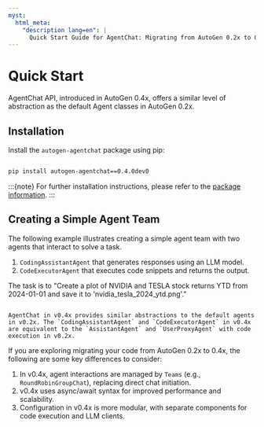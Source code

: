 ```yaml
---
myst:
  html_meta:
    "description lang=en": |
      Quick Start Guide for AgentChat: Migrating from AutoGen 0.2x to 0.4x.
---
```


# Quick Start

AgentChat API, introduced in AutoGen 0.4x, offers a similar level of abstraction as the default Agent classes in AutoGen 0.2x.

## Installation

Install the `autogen-agentchat` package using pip:

```bash

pip install autogen-agentchat==0.4.0dev0
```

:::{note}
For further installation instructions, please refer to the [package information](pkg-info-autogen-agentchat).
:::

## Creating a Simple Agent Team

The following example illustrates creating a simple agent team with two agents that interact to solve a task.

1. `CodingAssistantAgent` that generates responses using an LLM model.
2. `CodeExecutorAgent` that executes code snippets and returns the output.

The task is to "Create a plot of NVIDIA and TESLA stock returns YTD from 2024-01-01 and save it to 'nvidia_tesla_2024_ytd.png'."

```{include} stocksnippet.md

```

```{tip}
AgentChat in v0.4x provides similar abstractions to the default agents in v0.2x. The `CodingAssistantAgent` and `CodeExecutorAgent` in v0.4x are equivalent to the `AssistantAgent` and `UserProxyAgent` with code execution in v0.2x.
```

If you are exploring migrating your code from AutoGen 0.2x to 0.4x, the following are some key differences to consider:

1. In v0.4x, agent interactions are managed by `Teams` (e.g., `RoundRobinGroupChat`), replacing direct chat initiation.
2. v0.4x uses async/await syntax for improved performance and scalability.
3. Configuration in v0.4x is more modular, with separate components for code execution and LLM clients.
